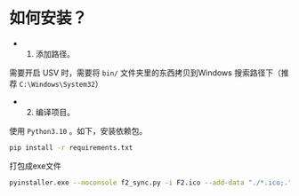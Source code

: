 # 如何安装？
- 1. 添加路径。

需要开启 USV 时，需要将 `bin/` 文件夹里的东西拷贝到Windows 搜索路径下（推荐 `C:\Windows\System32`）

- 2. 编译项目。

使用 `Python3.10` 。如下，安装依赖包。
```bash
pip install -r requirements.txt
```

打包成exe文件
```bash
pyinstaller.exe --noconsole f2_sync.py -i F2.ico --add-data "./*.ico;." --hidden-import win32api --hidden-import  pythonwin --hidden-import win32com --hidden-import win32comext --hidden-import isapi
```